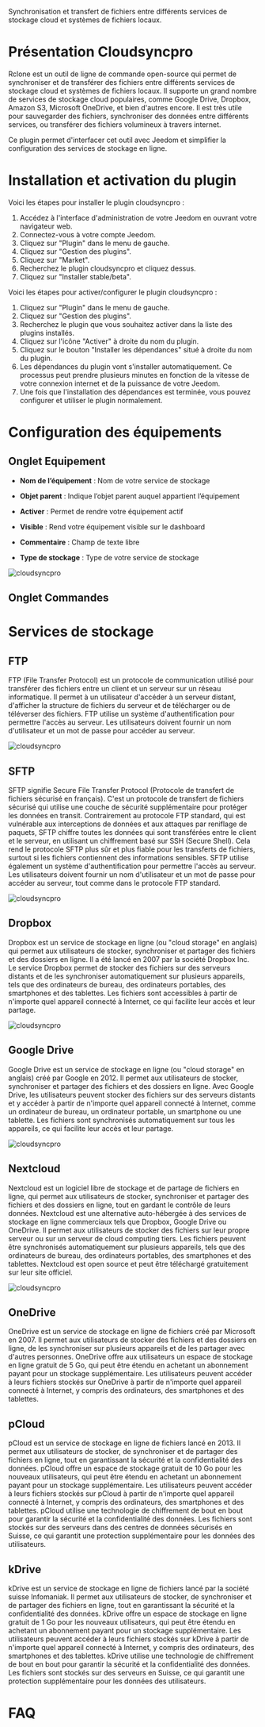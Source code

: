 Synchronisation et transfert de fichiers entre différents services de stockage cloud et systèmes de fichiers locaux.

Présentation Cloudsyncpro
=========================
Rclone est un outil de ligne de commande open-source qui permet de synchroniser et de transférer des fichiers entre différents services de stockage cloud et systèmes de fichiers locaux. Il supporte un grand nombre de services de stockage cloud populaires, comme Google Drive, Dropbox, Amazon S3, Microsoft OneDrive, et bien d'autres encore. Il est très utile pour sauvegarder des fichiers, synchroniser des données entre différents services, ou transférer des fichiers volumineux à travers internet.

Ce plugin permet d'interfacer cet outil avec Jeedom et simplifier la configuration des services de stockage en ligne.

Installation et activation du plugin
====================================

Voici les étapes pour installer le plugin cloudsyncpro :

1. Accédez à l'interface d'administration de votre Jeedom en ouvrant votre navigateur web.
2. Connectez-vous à votre compte Jeedom.
3. Cliquez sur "Plugin" dans le menu de gauche.
4. Cliquez sur "Gestion des plugins".
5. Cliquez sur "Market".
6. Recherchez le plugin cloudsyncpro et cliquez dessus.
7. Cliquez sur "Installer stable/beta".

Voici les étapes pour activer/configurer le plugin cloudsyncpro :

1. Cliquez sur "Plugin" dans le menu de gauche.
2. Cliquez sur "Gestion des plugins".
3. Recherchez le plugin que vous souhaitez activer dans la liste des plugins installés.
4. Cliquez sur l'icône "Activer" à droite du nom du plugin.
5. Cliquez sur le bouton "Installer les dépendances" situé à droite du nom du plugin.
6. Les dépendances du plugin vont s'installer automatiquement. Ce processus peut prendre plusieurs minutes en fonction de la vitesse de votre connexion internet et de la puissance de votre Jeedom.
7. Une fois que l'installation des dépendances est terminée, vous pouvez configurer et utiliser le plugin normalement.

Configuration des équipements
=============================

Onglet Equipement
-----------------

-   **Nom de l’équipement** : Nom de votre service de stockage

-   **Objet parent** : Indique l’objet parent auquel appartient l’équipement

-   **Activer** : Permet de rendre votre équipement actif

-   **Visible** : Rend votre équipement visible sur le dashboard

-   **Commentaire** : Champ de texte libre

-   **Type de stockage** : Type de votre service de stockage

![cloudsyncpro](../images/1b27a7acbb02749f2dc1777ab5ca1686.png)

Onglet Commandes
----------------

Services de stockage
====================

FTP
---

FTP (File Transfer Protocol) est un protocole de communication utilisé pour transférer des fichiers entre un client et un serveur sur un réseau informatique. Il permet à un utilisateur d'accéder à un serveur distant, d'afficher la structure de fichiers du serveur et de télécharger ou de téléverser des fichiers.
FTP utilise un système d'authentification pour permettre l'accès au serveur. Les utilisateurs doivent fournir un nom d'utilisateur et un mot de passe pour accéder au serveur.

![cloudsyncpro](../images/79d739a3a0938015f8de7c6aed3fe715.png)

SFTP
----

SFTP signifie Secure File Transfer Protocol (Protocole de transfert de fichiers sécurisé en français). C'est un protocole de transfert de fichiers sécurisé qui utilise une couche de sécurité supplémentaire pour protéger les données en transit.
Contrairement au protocole FTP standard, qui est vulnérable aux interceptions de données et aux attaques par reniflage de paquets, SFTP chiffre toutes les données qui sont transférées entre le client et le serveur, en utilisant un chiffrement basé sur SSH (Secure Shell). Cela rend le protocole SFTP plus sûr et plus fiable pour les transferts de fichiers, surtout si les fichiers contiennent des informations sensibles.
SFTP utilise également un système d'authentification pour permettre l'accès au serveur. Les utilisateurs doivent fournir un nom d'utilisateur et un mot de passe pour accéder au serveur, tout comme dans le protocole FTP standard.

![cloudsyncpro](../images/768ac996ce21cfc8b1c41beddad9f9e4.png)

Dropbox
-------

Dropbox est un service de stockage en ligne (ou "cloud storage" en anglais) qui permet aux utilisateurs de stocker, synchroniser et partager des fichiers et des dossiers en ligne. Il a été lancé en 2007 par la société Dropbox Inc.
Le service Dropbox permet de stocker des fichiers sur des serveurs distants et de les synchroniser automatiquement sur plusieurs appareils, tels que des ordinateurs de bureau, des ordinateurs portables, des smartphones et des tablettes. Les fichiers sont accessibles à partir de n'importe quel appareil connecté à Internet, ce qui facilite leur accès et leur partage.

![cloudsyncpro](../images/162caa41f06afcf36200c23318e2bcc6.png)

Google Drive
------------

Google Drive est un service de stockage en ligne (ou "cloud storage" en anglais) créé par Google en 2012. Il permet aux utilisateurs de stocker, synchroniser et partager des fichiers et des dossiers en ligne.
Avec Google Drive, les utilisateurs peuvent stocker des fichiers sur des serveurs distants et y accéder à partir de n'importe quel appareil connecté à Internet, comme un ordinateur de bureau, un ordinateur portable, un smartphone ou une tablette. Les fichiers sont synchronisés automatiquement sur tous les appareils, ce qui facilite leur accès et leur partage.

![cloudsyncpro](../images/ac2bbda15c853d03741c379cdf497dd0.png)

Nextcloud
---------

Nextcloud est un logiciel libre de stockage et de partage de fichiers en ligne, qui permet aux utilisateurs de stocker, synchroniser et partager des fichiers et des dossiers en ligne, tout en gardant le contrôle de leurs données.
Nextcloud est une alternative auto-hébergée à des services de stockage en ligne commerciaux tels que Dropbox, Google Drive ou OneDrive. Il permet aux utilisateurs de stocker des fichiers sur leur propre serveur ou sur un serveur de cloud computing tiers. Les fichiers peuvent être synchronisés automatiquement sur plusieurs appareils, tels que des ordinateurs de bureau, des ordinateurs portables, des smartphones et des tablettes.
Nextcloud est open source et peut être téléchargé gratuitement sur leur site officiel.

![cloudsyncpro](../images/1a58b154a37a7ae02101076eb303571c.png)

OneDrive
--------

OneDrive est un service de stockage en ligne de fichiers créé par Microsoft en 2007. Il permet aux utilisateurs de stocker des fichiers et des dossiers en ligne, de les synchroniser sur plusieurs appareils et de les partager avec d'autres personnes.
OneDrive offre aux utilisateurs un espace de stockage en ligne gratuit de 5 Go, qui peut être étendu en achetant un abonnement payant pour un stockage supplémentaire. Les utilisateurs peuvent accéder à leurs fichiers stockés sur OneDrive à partir de n'importe quel appareil connecté à Internet, y compris des ordinateurs, des smartphones et des tablettes.

pCloud
------

pCloud est un service de stockage en ligne de fichiers lancé en 2013. Il permet aux utilisateurs de stocker, de synchroniser et de partager des fichiers en ligne, tout en garantissant la sécurité et la confidentialité des données.
pCloud offre un espace de stockage gratuit de 10 Go pour les nouveaux utilisateurs, qui peut être étendu en achetant un abonnement payant pour un stockage supplémentaire. Les utilisateurs peuvent accéder à leurs fichiers stockés sur pCloud à partir de n'importe quel appareil connecté à Internet, y compris des ordinateurs, des smartphones et des tablettes.
pCloud utilise une technologie de chiffrement de bout en bout pour garantir la sécurité et la confidentialité des données. Les fichiers sont stockés sur des serveurs dans des centres de données sécurisés en Suisse, ce qui garantit une protection supplémentaire pour les données des utilisateurs.

kDrive
------

kDrive est un service de stockage en ligne de fichiers lancé par la société suisse Infomaniak. Il permet aux utilisateurs de stocker, de synchroniser et de partager des fichiers en ligne, tout en garantissant la sécurité et la confidentialité des données.
kDrive offre un espace de stockage en ligne gratuit de 1 Go pour les nouveaux utilisateurs, qui peut être étendu en achetant un abonnement payant pour un stockage supplémentaire. Les utilisateurs peuvent accéder à leurs fichiers stockés sur kDrive à partir de n'importe quel appareil connecté à Internet, y compris des ordinateurs, des smartphones et des tablettes.
kDrive utilise une technologie de chiffrement de bout en bout pour garantir la sécurité et la confidentialité des données. Les fichiers sont stockés sur des serveurs en Suisse, ce qui garantit une protection supplémentaire pour les données des utilisateurs.

FAQ
===
